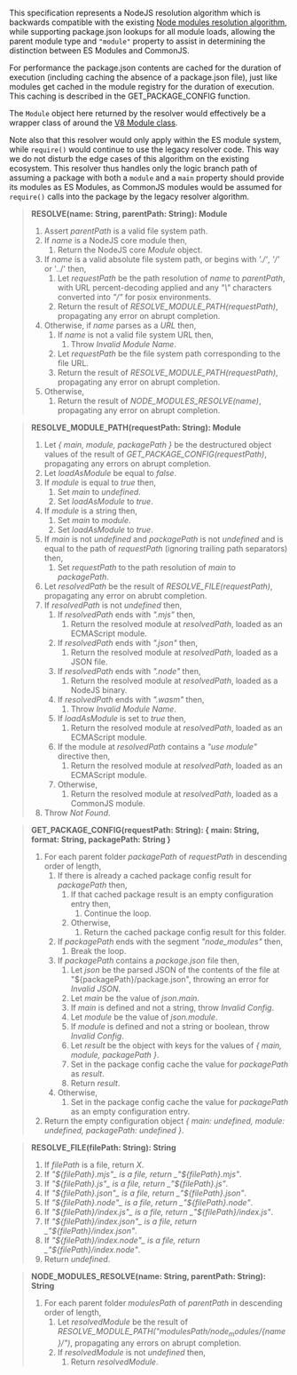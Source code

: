 This specification represents a NodeJS resolution algorithm which is backwards compatible with the existing [Node modules resolution algorithm](https://nodejs.org/api/modules.html#modules_all_together), while supporting package.json lookups for all module loads, allowing the parent module type and `"module"` property to assist in determining the distinction between ES Modules and CommonJS.

For performance the package.json contents are cached for the duration of execution (including caching the absence of a package.json file), just like modules get cached in the module registry for the duration of execution. This caching is described in the GET_PACKAGE_CONFIG function.

The `Module` object here returned by the resolver would effectively be a wrapper class of around the [V8 Module class](https://v8.paulfryzel.com/docs/master/classv8_1_1_module.html).

Note also that this resolver would only apply within the ES module system, while `require()` would continue to use the legacy resolver code. This way we do not disturb the edge cases of this algorithm on the existing ecosystem. This resolver thus handles only the logic branch path of assuming a package with both a `module` and a `main` property should provide its modules as ES Modules, as CommonJS modules would be assumed for `require()` calls into the package by the legacy resolver algorithm.

> **RESOLVE(name: String, parentPath: String): Module**
> 1. Assert _parentPath_ is a valid file system path.
> 1. If _name_ is a NodeJS core module then,
>    1. Return the NodeJS core _Module_ object.
> 1. If _name_ is a valid absolute file system path, or begins with _'./'_, _'/'_ or '../' then,
>    1. Let _requestPath_ be the path resolution of _name_ to _parentPath_, with URL percent-decoding applied and any _"\\"_ characters converted into _"/"_ for posix environments.
>    1. Return the result of _RESOLVE_MODULE_PATH(requestPath)_, propagating any error on abrupt completion.
> 1. Otherwise, if _name_ parses as a _URL_ then,
>    1. If _name_ is not a valid file system URL then,
>       1. Throw _Invalid Module Name_.
>    1. Let _requestPath_ be the file system path corresponding to the file URL.
>    1. Return the result of _RESOLVE_MODULE_PATH(requestPath)_, propagating any error on abrupt completion.
> 1. Otherwise,
>    1. Return the result of _NODE_MODULES_RESOLVE(name)_, propagating any error on abrupt completion.

> **RESOLVE_MODULE_PATH(requestPath: String): Module**
> 1. Let _{ main, module, packagePath }_ be the destructured object values of the result of _GET_PACKAGE_CONFIG(requestPath)_, propagating any errors on abrupt completion.
> 1. Let _loadAsModule_ be equal to _false_.
> 1. If _module_ is equal to _true_ then,
>    1. Set _main_ to _undefined_.
>    1. Set _loadAsModule_ to _true_.
> 1. If _module_ is a string then,
>    1. Set _main_ to _module_.
>    1. Set _loadAsModule_ to _true_.
> 1. If _main_ is not _undefined_ and _packagePath_ is not _undefined_ and is equal to the path of _requestPath_ (ignoring trailing path separators) then,
>    1. Set _requestPath_ to the path resolution of _main_ to _packagePath_.
> 1. Let _resolvedPath_ be the result of _RESOLVE_FILE(requestPath)_, propagating any error on abrubt completion.
> 1. If _resolvedPath_ is not _undefined_ then,
>    1. If _resolvedPath_ ends with _".mjs"_ then,
>       1. Return the resolved module at _resolvedPath_, loaded as an ECMAScript module.
>    1. If _resolvedPath_ ends with _".json"_ then,
>       1. Return the resolved module at _resolvedPath_, loaded as a JSON file.
>    1. If _resolvedPath_ ends with _".node"_ then,
>       1. Return the resolved module at _resolvedPath_, loaded as a NodeJS binary.
>    1. If _resolvedPath_ ends with _".wasm"_ then,
>       1. Throw _Invalid Module Name_.
>    1. If _loadAsModule_ is set to _true_ then,
>       1. Return the resolved module at _resolvedPath_, loaded as an ECMAScript module.
>    1. If the module at _resolvedPath_ contains a _"use module"_ directive then,
>       1. Return the resolved module at _resolvedPath_, loaded as an ECMAScript module.
>    1. Otherwise,
>       1. Return the resolved module at _resolvedPath_, loaded as a CommonJS module.
> 1. Throw _Not Found_.

> **GET_PACKAGE_CONFIG(requestPath: String): { main: String, format: String, packagePath: String }**
> 1. For each parent folder _packagePath_ of _requestPath_ in descending order of length,
>    1. If there is already a cached package config result for _packagePath_ then,
>       1. If that cached package result is an empty configuration entry then,
>          1. Continue the loop.
>       1. Otherwise,
>          1. Return the cached package config result for this folder.
>    1. If _packagePath_ ends with the segment _"node_modules"_ then,
>       1. Break the loop.
>    1. If _packagePath_ contains a _package.json_ file then,
>       1. Let _json_ be the parsed JSON of the contents of the file at "${packagePath}/package.json", throwing an error for _Invalid JSON_.
>       1. Let _main_ be the value of _json.main_.
>       1. If _main_ is defined and not a string, throw _Invalid Config_.
>       1. Let _module_ be the value of _json.module_.
>       1. If _module_ is defined and not a string or boolean, throw _Invalid Config_.
>       1. Let _result_ be the object with keys for the values of _{ main, module, packagePath }_.
>       1. Set in the package config cache the value for _packagePath_ as _result_.
>       1. Return _result_.
>    1. Otherwise,
>       1. Set in the package config cache the value for _packagePath_ as an empty configuration entry.
> 1. Return the empty configuration object _{ main: undefined, module: undefined, packagePath: undefined }_.

> **RESOLVE_FILE(filePath: String): String**
> 1. If _filePath_ is a file, return _X_.
> 1. If _"${filePath}.mjs"_ is a file, return _"${filePath}.mjs"_.
> 1. If _"${filePath}.js"_ is a file, return _"${filePath}.js"_.
> 1. If _"${filePath}.json"_ is a file, return _"${filePath}.json"_.
> 1. If _"${filePath}.node"_ is a file, return _"${filePath}.node"_.
> 1. If _"${filePath}/index.js"_ is a file, return _"${filePath}/index.js"_.
> 1. If _"${filePath}/index.json"_ is a file, return _"${filePath}/index.json"_.
> 1. If _"${filePath}/index.node"_ is a file, return _"${filePath}/index.node"_.
> 1. Return _undefined_.

> **NODE_MODULES_RESOLVE(name: String, parentPath: String): String**
> 1. For each parent folder _modulesPath_ of _parentPath_ in descending order of length,
>    1. Let _resolvedModule_ be the result of _RESOLVE_MODULE_PATH("${modulesPath}/node_modules/${name}/")_, propagating any errors on abrupt completion.
>    1. If _resolvedModule_ is not _undefined_ then,
>       1. Return _resolvedModule_.
